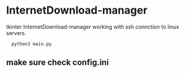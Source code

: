 # InternetDownload-manager
tkinter InternetDownload-manager working with ssh connction to linux servers.

```bash
  python3 main.py
  ```
  ## make sure check config.ini  
